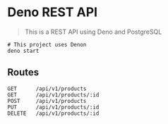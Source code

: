 # Deno REST API

> This is a REST API using Deno and PostgreSQL

```
# This project uses Denon
deno start
```

## Routes

```
GET      /api/v1/products
GET      /api/v1/products/:id
POST     /api/v1/products
PUT      /api/v1/products/:id
DELETE   /api/v1/products/:id
```
